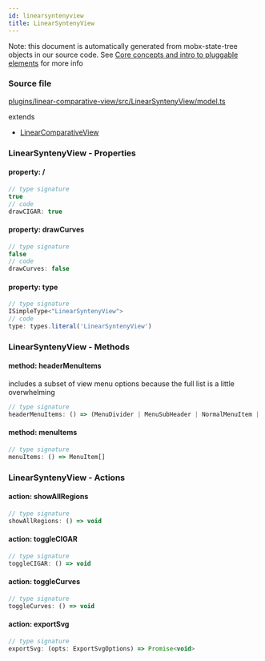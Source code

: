 ```yaml
---
id: linearsyntenyview
title: LinearSyntenyView
---
```


Note: this document is automatically generated from mobx-state-tree objects in
our source code. See
[Core concepts and intro to pluggable elements](/docs/developer_guide/) for more
info

### Source file

[plugins/linear-comparative-view/src/LinearSyntenyView/model.ts](https://github.com/GMOD/jbrowse-components/blob/main/plugins/linear-comparative-view/src/LinearSyntenyView/model.ts)

extends

- [LinearComparativeView](../linearcomparativeview)

### LinearSyntenyView - Properties

#### property: /

```js
// type signature
true
// code
drawCIGAR: true
```

#### property: drawCurves

```js
// type signature
false
// code
drawCurves: false
```

#### property: type

```js
// type signature
ISimpleType<"LinearSyntenyView">
// code
type: types.literal('LinearSyntenyView')
```

### LinearSyntenyView - Methods

#### method: headerMenuItems

includes a subset of view menu options because the full list is a little
overwhelming

```js
// type signature
headerMenuItems: () => (MenuDivider | MenuSubHeader | NormalMenuItem | CheckboxMenuItem | RadioMenuItem | SubMenuItem | { ...; } | { ...; } | { ...; })[]
```

#### method: menuItems

```js
// type signature
menuItems: () => MenuItem[]
```

### LinearSyntenyView - Actions

#### action: showAllRegions

```js
// type signature
showAllRegions: () => void
```

#### action: toggleCIGAR

```js
// type signature
toggleCIGAR: () => void
```

#### action: toggleCurves

```js
// type signature
toggleCurves: () => void
```

#### action: exportSvg

```js
// type signature
exportSvg: (opts: ExportSvgOptions) => Promise<void>
```
